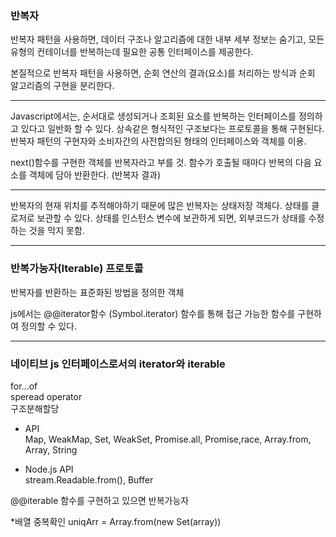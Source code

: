 ### 반복자

반복자 패턴을 사용하면,
데이터 구조나 알고리즘에 대한 내부 세부 정보는 숨기고, 모든 유형의 컨테이너를 반복하는데 필요한 공통 인터페이스를 제공한다.

본질적으로 반복자 패턴을 사용하면,
순회 연산의 결과(요소)를 처리하는 방식과 순회 알고리즘의 구현을 분리한다.

---

Javascript에서는,
순서대로 생성되거나 조회된 요소를 반복하는 인터페이스를 정의하고 있다고 일반화 할 수 있다.
상속같은 형식적인 구조보다는 프로토콜을 통해 구현된다.
반복자 패턴의 구현자와 소비자간의 사전합의된 형태의 인터페이스와 객체를 이용.

next()함수를 구현한 객체를 반복자라고 부를 것.
함수가 호출될 때마다 반복의 다음 요소를 객체에 담아 반환한다. (반복자 결과)

---

반복자의 현재 위치를 추적해야하기 때문에 많은 반복자는 상태저장 객체다.
상태를 클로저로 보관할 수 있다.
상태를 인스턴스 변수에 보관하게 되면, 외부코드가 상태를 수정하는 것을 막지 못함.

---

### 반복가능자(Iterable) 프로토콜

반복자를 반환하는 표준화된 방법을 정의한 객체

js에서는 @@iterator함수 (Symbol.iterator) 함수를 통해 접근 가능한 함수를 구현하여 정의할 수 있다.

---

### 네이티브 js 인터페이스로서의 iterator와 iterable

for...of  
speread operator  
구조분해할당

- API  
Map, WeakMap, Set, WeakSet, Promise.all, Promise,race, Array.from, Array, String 

- Node.js API  
stream.Readable.from(), Buffer

@@iterable 함수를 구현하고 있으면 반복가능자

*배열 중복확인
uniqArr = Array.from(new Set(array))
